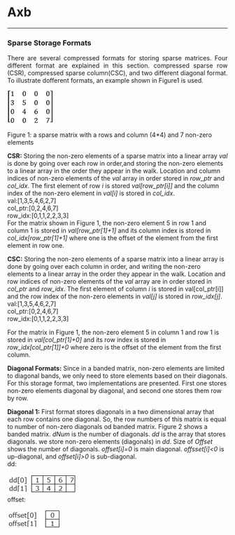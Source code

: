 # Axb

---
### Sparse Storage Formats
<p style='text-align: justify;'>
There are several compressed formats for storing sparse matrices. Four different format are explained in this section. 
compressed sparse row (CSR), compressed sparse column(CSC), and two different diagonal format. To illustrate dofferent 
formats, an example shown in Figure1 is used.
<br>

![sparse matrix](https://github.com/leila68/Axb/blob/master/doc/mtx.png "mtx")
<br>

Figure 1: a sparse matrix with a rows and column (4*4) and 7 non-zero elements

**CSR:** Storing the non-zero elements of a sparse matrix into a linear array *val* is done by going over each row in
order,and storing the non-zero elements to a linear array in the order they appear in the walk. Location and column
indices of non-zero elements of the *val* array in order stored in *row_ptr* and *col_idx*. The first element of row *i* 
is stored *val[row_ptr[i]]* and the column index of the non-zero element in *val[i]* is stored in *col_idx*. <br>
val:[1,3,5,4,6,2,7]<br>
col_ptr:[0,2,4,6,7]<br>
row_idx:[0,1,1,2,2,3,3]<br>
For the matrix shown in Figure 1, the non-zero element 5 in row 1 and column 1 is stored in *val[row_ptr[1]+1]* and its 
column index is stored in *col_idx[row_ptr[1]+1]* where one is the offset of the element from the first element in row one.

**CSC:** Storing the non-zero elements of a sparse matrix into a linear array is done by going over each column in order,
and writing the non-zero elements to a linear array in the order they appear in the walk. Location and row indices of 
non-zero elements of the *val* array are in order stored in *col_ptr* and *row_idx*. The first element of column *i* is stored
in val[col_ptr[i]] and the row index of the non-zero elements in *val[j]* is stored in *row_idx[j]*.
<br>
val:[1,3,5,4,6,2,7]<br>
col_ptr:[0,2,4,6,7]<br>
row_idx:[0,1,1,2,2,3,3]<br>

For the matrix in Figure 1, the non-zero element 5 in column 1 and row 1 is stored in *val[col_ptr[1]+0]* and its row 
index is stored in *row_idx[col_ptr[1]]+0* where zero is the offset of the element from the first column.<br>

**Diagonal Formats:** Since in a banded matrix, non-zero elements are limited to diagonal bands, we only need to store 
elements based on their diagonals. For this storage format, two implementations are presented. First one stores non-zero 
elements diagonal by diagonal, and second one stores them row by row.<br>

**Diagonal 1:** First format stores diagonals in a two dimensional array that each row contains one diagonal. So, the row
numbers of this matrix is equal to number of non-zero diagonals od banded matrix. Figure 2 shows a banded matrix. *dNum*
 is the number of diagonals. *dd* is the array that stores diagonals. we store non-zero elements (diagonals) in *dd*. 
Size of *Offset* shows the number of diagonals. *offset[i]=0* is main diagonal. *offsset[i]<0* is up-diagonal, and *offset[i]>0*
is sub-diagonal.<br>
dd:
<br>

![sparse matrix](https://github.com/leila68/Axb/blob/master/doc/dd.png "mtx")
<br>
offset:
<br>

![sparse matrix](https://github.com/leila68/Axb/blob/master/doc/offset.png "mtx")
<br>

<p>